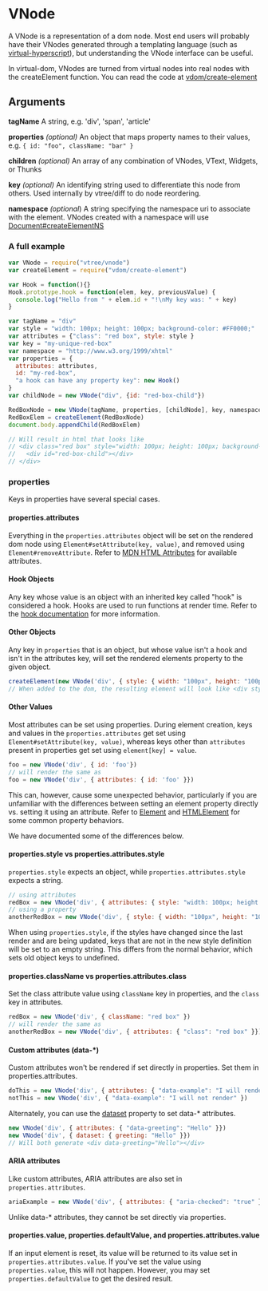 # VNode

A VNode is a representation of a dom node. Most end users will probably have their VNodes generated through a templating language (such as [virtual-hyperscript](https://github.com/Raynos/virtual-hyperscript/)), but understanding the VNode interface can be useful.

In virtual-dom, VNodes are turned from virtual nodes into real nodes with the createElement function. You can read the code at [vdom/create-element](https://github.com/Matt-Esch/vdom/blob/master/create-element.js)

## Arguments

**tagName**
A string, e.g. 'div', 'span', 'article'

**properties** *(optional)*
An object that maps property names to their values, e.g. `{ id: "foo", className: "bar" }`

**children** *(optional)*
An array of any combination of VNodes, VText, Widgets, or Thunks

**key** *(optional)* 
An identifying string used to differentiate this node from others. Used internally by vtree/diff to do node reordering.

**namespace** *(optional*) A string specifying the namespace uri to associate with the element. VNodes created with a namespace will use [Document#createElementNS](https://developer.mozilla.org/en-US/docs/Web/API/document.createElementNS)

### A full example
```javascript
var VNode = require("vtree/vnode")
var createElement = require("vdom/create-element")

var Hook = function(){}
Hook.prototype.hook = function(elem, key, previousValue) {
  console.log("Hello from " + elem.id + "!\nMy key was: " + key)
}

var tagName = "div"
var style = "width: 100px; height: 100px; background-color: #FF0000;"
var attributes = {"class": "red box", style: style }
var key = "my-unique-red-box"
var namespace = "http://www.w3.org/1999/xhtml"
var properties = {
  attributes: attributes,
  id: "my-red-box",
  "a hook can have any property key": new Hook()
}
var childNode = new VNode("div", {id: "red-box-child"})

RedBoxNode = new VNode(tagName, properties, [childNode], key, namespace)
RedBoxElem = createElement(RedBoxNode)
document.body.appendChild(RedBoxElem)

// Will result in html that looks like
// <div class="red box" style="width: 100px; height: 100px; background-color: #FF0000;" id="my-red-box">
//   <div id="red-box-child"></div>
// </div>
```


### properties
Keys in properties have several special cases. 
#### properties.attributes
Everything in the `properties.attributes` object will be set on the rendered dom node using `Element#setAttribute(key, value)`, and removed using `Element#removeAttribute`. Refer to [MDN HTML Attributes](https://developer.mozilla.org/en-US/docs/Web/HTML/Attributes) for available attributes. 

#### Hook Objects
Any key whose value is an object with an inherited key called "hook" is considered a hook. Hooks are used to run functions at render time. Refer to the [hook documentation](https://github.com/littleloops/virtual-dom-docs-wip/blob/master/README.md) for more information.

#### Other Objects
Any key in `properties` that is an object, but whose value isn't a hook and isn't in the attributes key, will set the rendered elements property to the given object.

```javascript
createElement(new VNode('div', { style: { width: "100px", height: "100px"}}))
// When added to the dom, the resulting element will look like <div style="width: 100px; height: 100px"><div>
```

#### Other Values
Most attributes can be set using properties. During element creation, keys and values in the `properties.attributes` get set using `Element#setAttribute(key, value)`, whereas keys other than `attributes` present in properties get set using `element[key] = value`.

```javascript
foo = new VNode('div', { id: 'foo'})
// will render the same as
foo = new VNode('div', { attributes: { id: 'foo' }})
```

This can, however, cause some unexpected behavior, particularly if you are unfamiliar with the differences between setting an element property directly vs. setting it using an attribute. Refer to [Element](https://developer.mozilla.org/en-US/docs/Web/API/Element) and [HTMLElement](https://developer.mozilla.org/en-US/docs/Web/API/HTMLElement) for some common property behaviors.

We have documented some of the differences below.

#### properties.style vs properties.attributes.style
`properties.style` expects an object, while `properties.attributes.style` expects a string.

```javascript
// using attributes
redBox = new VNode('div', { attributes: { style: "width: 100px; height: 100px; background-color: #FF0000;" }})
// using a property
anotherRedBox = new VNode('div', { style: { width: "100px", height: "100px", backgroundColor: "#FF0000" }})
```

When using `properties.style`, if the styles have changed since the last render and are being updated, keys that are not in the new style definition will be set to an empty string. This differs from the normal behavior, which sets old object keys to undefined.

#### properties.className vs properties.attributes.class
Set the class attribute value using `className` key in properties, and the `class` key in attributes.

```javascript
redBox = new VNode('div', { className: "red box" })
// will render the same as
anotherRedBox = new VNode('div', { attributes: { "class": "red box" }})
```

#### Custom attributes (data-\*)
Custom attributes won't be rendered if set directly in properties. Set them in properties.attributes.

```javascript
doThis = new VNode('div', { attributes: { "data-example": "I will render" }})
notThis = new VNode('div', { "data-example": "I will not render" })
```

Alternately, you can use the [dataset](https://developer.mozilla.org/en-US/docs/Web/API/HTMLElement.dataset) property to set data-\* attributes.

```javascript
new VNode('div', { attributes: { "data-greeting": "Hello" }})
new VNode('div', { dataset: { greeting: "Hello" }})
// Will both generate <div data-greeting="Hello"></div>
```

#### ARIA attributes
Like custom attributes, ARIA attributes are also set in `properties.attributes`.

```javascript
ariaExample = new VNode('div', { attributes: { "aria-checked": "true" }})
```

Unlike data-\* attributes, they cannot be set directly via properties.

#### properties.value, properties.defaultValue, and properties.attributes.value
If an input element is reset, its value will be returned to its value set in `properties.attributes.value`. If you've set the value using `properties.value`, this will not happen. However, you may set `properties.defaultValue` to get the desired result.
